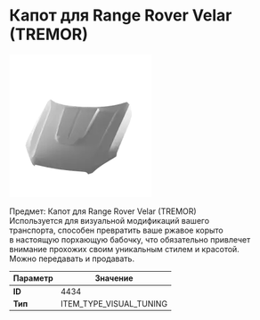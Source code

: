 # Капот для Range Rover Velar (TREMOR)

![Item Image](../img/4434.webp?raw=true)

Предмет: Капот для Range Rover Velar (TREMOR)<br>Используется для визуальной модификаций вашего<br>транспорта, способен превратить ваше ржавое корыто<br>в настоящую порхающую бабочку, что обязательно привлечет<br>внимание прохожих своим уникальным стилем и красотой.<br>Можно передавать и продавать.


| Параметр | Значение |
|----------|----------|
| **ID** | 4434 |
| **Тип** | ITEM_TYPE_VISUAL_TUNING |

